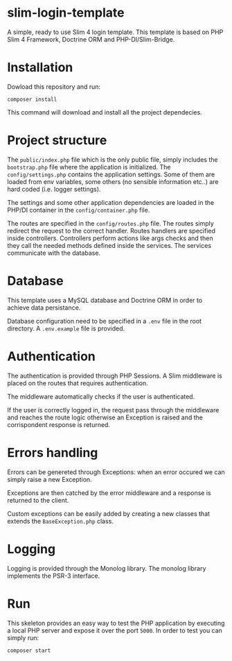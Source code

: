 # slim-login-template
A simple, ready to use Slim 4 login template.
This template is based on PHP Slim 4 Framework, Doctrine ORM and PHP-DI/Slim-Bridge.
# Installation
Dowload this repository and run:
```
composer install
```
This command will download and install all the project dependecies.

# Project structure
The `public/index.php` file which is the only public file, simply includes the `bootstrap.php` file where the application is initialized.
The `config/settings.php` contains the application settings. Some of them are loaded from env variables, some others (no sensible information etc..) are hard coded (i.e. logger settings).

The settings and some other application dependencies are loaded in the PHP/DI container in the `config/container.php` file.

The routes are specified in the `config/routes.php` file. The routes simply redirect the request to the correct handler.
Routes handlers are specified inside controllers. Controllers perform actions like args checks and then they call the needed methods defined inside 
the services. The services communicate with the database.

# Database
This template uses a MySQL database and Doctrine ORM in order to achieve data persistance.

Database configuration need to be specified in a `.env` file in the root directory. A `.env.example` file is provided.

# Authentication
The authentication is provided through PHP Sessions. A Slim middleware is placed on the routes that requires authentication.

The middleware automatically checks if the user is authenticated.

If the user is correctly logged in, the request pass through the middleware and reaches the route logic otherwise an Exception is raised and the corrispondent response is returned.

# Errors handling
Errors can be genereted through Exceptions: when an error occured we can simply raise a new Exception.

Exceptions are then catched by the error middleware and a response is returned to the client.

Custom exceptions can be easily added by creating a new classes that extends the `BaseException.php` class. 

# Logging
Logging is provided through the Monolog library. The monolog library implements the PSR-3 interface.

# Run
This skeleton provides an easy way to test the PHP application by executing a local PHP server and expose it over the port `5000`.
In order to test you can simply run:
```
composer start
```

